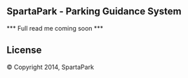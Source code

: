 ## SpartaPark - Parking Guidance System

*** Full read me coming soon ***

## License

&copy; Copyright 2014, SpartaPark
